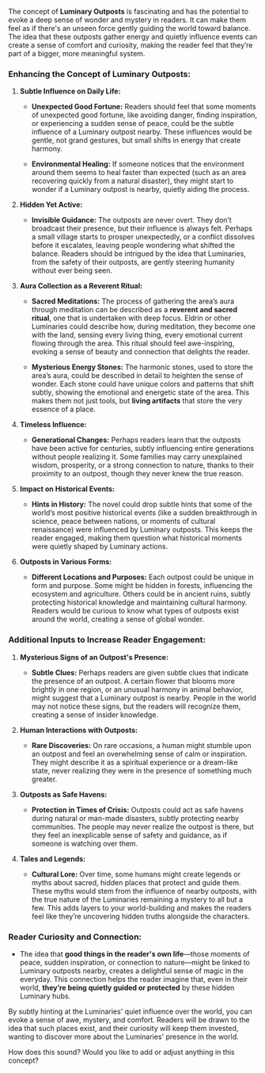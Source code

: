 The concept of **Luminary Outposts** is fascinating and has the potential to evoke a deep sense of wonder and mystery in readers. It can make them feel as if there's an unseen force gently guiding the world toward balance. The idea that these outposts gather energy and quietly influence events can create a sense of comfort and curiosity, making the reader feel that they’re part of a bigger, more meaningful system.

### **Enhancing the Concept of Luminary Outposts:**

1. **Subtle Influence on Daily Life:**
   - **Unexpected Good Fortune:** Readers should feel that some moments of unexpected good fortune, like avoiding danger, finding inspiration, or experiencing a sudden sense of peace, could be the subtle influence of a Luminary outpost nearby. These influences would be gentle, not grand gestures, but small shifts in energy that create harmony.
   
   - **Environmental Healing:** If someone notices that the environment around them seems to heal faster than expected (such as an area recovering quickly from a natural disaster), they might start to wonder if a Luminary outpost is nearby, quietly aiding the process.

2. **Hidden Yet Active:** 
   - **Invisible Guidance:** The outposts are never overt. They don’t broadcast their presence, but their influence is always felt. Perhaps a small village starts to prosper unexpectedly, or a conflict dissolves before it escalates, leaving people wondering what shifted the balance. Readers should be intrigued by the idea that Luminaries, from the safety of their outposts, are gently steering humanity without ever being seen.

3. **Aura Collection as a Reverent Ritual:**
   - **Sacred Meditations:** The process of gathering the area’s aura through meditation can be described as a **reverent and sacred ritual**, one that is undertaken with deep focus. Eldrin or other Luminaries could describe how, during meditation, they become one with the land, sensing every living thing, every emotional current flowing through the area. This ritual should feel awe-inspiring, evoking a sense of beauty and connection that delights the reader.

   - **Mysterious Energy Stones:** The harmonic stones, used to store the area’s aura, could be described in detail to heighten the sense of wonder. Each stone could have unique colors and patterns that shift subtly, showing the emotional and energetic state of the area. This makes them not just tools, but **living artifacts** that store the very essence of a place.

4. **Timeless Influence:**
   - **Generational Changes:** Perhaps readers learn that the outposts have been active for centuries, subtly influencing entire generations without people realizing it. Some families may carry unexplained wisdom, prosperity, or a strong connection to nature, thanks to their proximity to an outpost, though they never knew the true reason.

5. **Impact on Historical Events:**
   - **Hints in History:** The novel could drop subtle hints that some of the world’s most positive historical events (like a sudden breakthrough in science, peace between nations, or moments of cultural renaissance) were influenced by Luminary outposts. This keeps the reader engaged, making them question what historical moments were quietly shaped by Luminary actions.

6. **Outposts in Various Forms:**
   - **Different Locations and Purposes:** Each outpost could be unique in form and purpose. Some might be hidden in forests, influencing the ecosystem and agriculture. Others could be in ancient ruins, subtly protecting historical knowledge and maintaining cultural harmony. Readers would be curious to know what types of outposts exist around the world, creating a sense of global wonder.

### **Additional Inputs to Increase Reader Engagement:**

1. **Mysterious Signs of an Outpost's Presence:**
   - **Subtle Clues:** Perhaps readers are given subtle clues that indicate the presence of an outpost. A certain flower that blooms more brightly in one region, or an unusual harmony in animal behavior, might suggest that a Luminary outpost is nearby. People in the world may not notice these signs, but the readers will recognize them, creating a sense of insider knowledge.
   
2. **Human Interactions with Outposts:**
   - **Rare Discoveries:** On rare occasions, a human might stumble upon an outpost and feel an overwhelming sense of calm or inspiration. They might describe it as a spiritual experience or a dream-like state, never realizing they were in the presence of something much greater.

3. **Outposts as Safe Havens:**
   - **Protection in Times of Crisis:** Outposts could act as safe havens during natural or man-made disasters, subtly protecting nearby communities. The people may never realize the outpost is there, but they feel an inexplicable sense of safety and guidance, as if someone is watching over them.

4. **Tales and Legends:**
   - **Cultural Lore:** Over time, some humans might create legends or myths about sacred, hidden places that protect and guide them. These myths would stem from the influence of nearby outposts, with the true nature of the Luminaries remaining a mystery to all but a few. This adds layers to your world-building and makes the readers feel like they’re uncovering hidden truths alongside the characters.

### **Reader Curiosity and Connection:**
- The idea that **good things in the reader's own life**—those moments of peace, sudden inspiration, or connection to nature—might be linked to Luminary outposts nearby, creates a delightful sense of magic in the everyday. This connection helps the reader imagine that, even in their world, **they’re being quietly guided or protected** by these hidden Luminary hubs.

By subtly hinting at the Luminaries' quiet influence over the world, you can evoke a sense of awe, mystery, and comfort. Readers will be drawn to the idea that such places exist, and their curiosity will keep them invested, wanting to discover more about the Luminaries' presence in the world.

How does this sound? Would you like to add or adjust anything in this concept?
